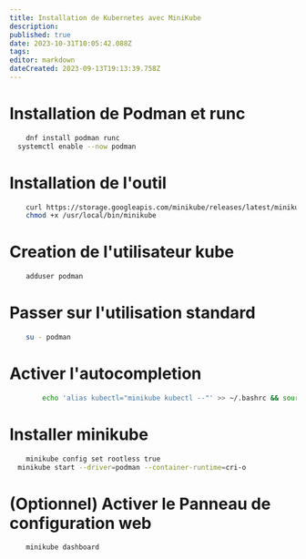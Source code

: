 ```yaml
---
title: Installation de Kubernetes avec MiniKube
description: 
published: true
date: 2023-10-31T10:05:42.088Z
tags: 
editor: markdown
dateCreated: 2023-09-13T19:13:39.758Z
---
```


# Installation de Podman et runc
```bash
	dnf install podman runc
  systemctl enable --now podman
```

# Installation de l'outil
```bash
	curl https://storage.googleapis.com/minikube/releases/latest/minikube-linux-amd64 -o /usr/local/bin/minikube
	chmod +x /usr/local/bin/minikube
```

# Creation de l'utilisateur kube
```bash
	adduser podman
```

# Passer sur l'utilisation standard
```bash
	su - podman
```

# Activer l'autocompletion
```bash
		echo 'alias kubectl="minikube kubectl --"' >> ~/.bashrc && source .bashrc
```

# Installer minikube
```bash
	minikube config set rootless true
  minikube start --driver=podman --container-runtime=cri-o
```

# (Optionnel) Activer le Panneau de configuration web
```
	minikube dashboard
```